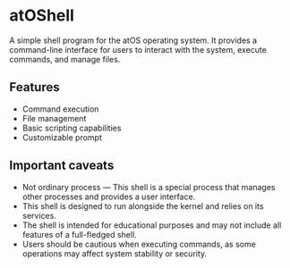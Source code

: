 # atOShell

A simple shell program for the atOS operating system.
It provides a command-line interface for users to interact with the system, execute commands, and manage files.

## Features
- Command execution
- File management
- Basic scripting capabilities
- Customizable prompt

## Important caveats
- Not ordinary process — This shell is a special process that manages other processes and provides a user interface.
- This shell is designed to run alongside the kernel and relies on its services.
- The shell is intended for educational purposes and may not include all features of a full-fledged shell.
- Users should be cautious when executing commands, as some operations may affect system stability or security.
